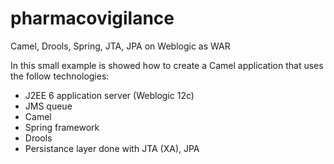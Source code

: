 pharmacovigilance
=================

Camel, Drools, Spring, JTA, JPA on Weblogic as WAR


In this small example is showed how to create a Camel application that uses the follow technologies:
- J2EE 6 application server (Weblogic 12c)
- JMS queue
- Camel
- Spring framework
- Drools
- Persistance layer done with JTA (XA), JPA
